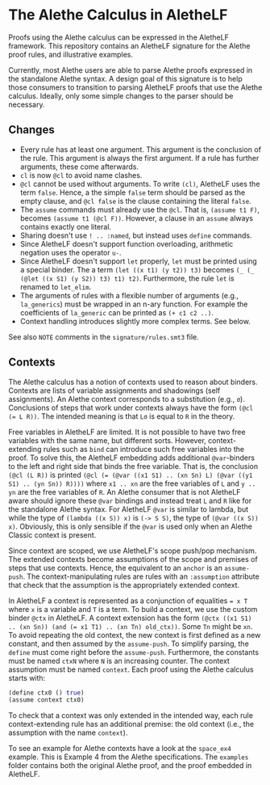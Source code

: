 # The Alethe Calculus in AletheLF

Proofs using the Alethe calculus can be expressed in the AletheLF
framework.  This repository contains an AletheLF signature for the Alethe
proof rules, and illustrative examples.

Currently, most Alethe users are able to parse Alethe proofs expressed
in the standalone Alethe syntax.  A design goal of this signature is to
help those consumers to transition to parsing AletheLF proofs that use
the Alethe calculus.  Ideally, only some simple changes to the parser
should be necessary.

## Changes

* Every rule has at least one argument.  This argument is the conclusion
  of the rule.  This argument is always the first argument. If a rule has
  further arguments, these come afterwards.
* `cl` is now `@cl` to avoid name clashes.
* `@cl` cannot be used without arguments.  To write `(cl)`, AletheLF
  uses the term `false`.  Hence, a the simple `false` term should be parsed
  as the empty clause, and `@cl false` is the clause containing the literal
  `false`.
* The `assume` commands must already use the `@cl`.  That is,
  `(assume t1 F)`, becomes `(assume t1 (@cl F))`.  However, a clause in an
  `assume` always contains exactly one literal.
* Sharing doesn't use `! .. :named`, but instead uses `define` commands.
* Since AletheLF doesn't support function overloading, arithmetic
  negation uses the operator `u-`.
* Since AletheLF doesn't support `let` properly, `let` must be printed
  using a special binder.  The a term `(let ((x t1) (y t2)) t3)`
  becomes `(_ (_ (@let ((x S1) (y S2)) t3) t1) t2)`.
  Furthermore, the rule `let` is renamed to `let_elim`.
* The arguments of rules with a flexible number of arguments (e.g.,
  `la_generics`) must be wrapped in an n-ary function.  For example the
  coefficients of `la_generic` can be printed as `(+ c1 c2 ..)`.
* Context handling introduces slightly more complex terms.  See below.

See also `NOTE` comments in the `signature/rules.smt3` file.

## Contexts

The Alethe calculus has a notion of contexts used to reason about
binders.  Contexts are lists of variable assignments and shadowings
(self assignments).  An Alethe context corresponds to a substitution
(e.g., `σ`).  Conclusions of steps that work under contexts always have
the form `(@cl (= L R))`. The intended meaning is that `Lσ` is equal to
`R` in the theory.

Free variables in AletheLF are limited.  It is not possible to have
two free variables with the same name, but different sorts.  However,
context-extending rules such as `bind` can introduce such free variables
into the proof.  To solve this, the AletheLF embedding adds additional
`@var`-binders to the left and right side that binds the free variable.
That is, the conclusion `(@cl (L R))` is printed
`(@cl (= (@var ((x1 S1) .. (xn Sn) L) (@var ((y1 S1) .. (yn Sn)) R))))`
where `x1 .. xn` are the free variables of `L` and `y .. yn` are the free
variables of `R`.  An Alethe consumer that is not AletheLF aware should
ignore these `@var` bindings and instead treat `L` and `R` like for the
standalone Alethe syntax. For AletheLF `@var` is similar to lambda,
but while the type of `(lambda ((x S)) x)` is `(-> S S)`, the type of
`(@var ((x S)) x)`.  Obviously, this is only sensible if the `@var`
is used only when an Alethe Classic context is present.

Since context are scoped, we use AletheLF's scope push/pop mechanism.
The extended contexts become assumptions of the scope and premises
of steps that use contexts.  Hence, the equivalent to an `anchor`
is an `assume-push`.  The context-manipulating rules are rules with
an `:assumption` attribute that check that the assumption is the
appropriately extended context.

In AletheLF a context is represented as a conjunction of equalities `= x
T` where `x` is a variable and `T` is a term.  To build a context, we use
the custom binder `@ctx` in AletheLF.  A context extension has the form
`(@ctx ((x1 S1) .. (xn Sn)) (and (= x1 T1) .. (xn Tn) old_ctx))`.
Some `Tn` might be `xn`.  To avoid repeating the old context, the new
context is first defined as a new constant, and then assumed by the
`assume-push`.  To simplify parsing, the `define` must come right before
the `assume-push`.  Furthermore, the constants must be named `ctxN` where
`N` is an increasing counter.  The context assumption must be named
`context`.  Each proof using the Alethe calculus starts with:
```clojure
(define ctx0 () true)
(assume context ctx0)
```

To check that a context was only extended in the
intended way, each rule context-extending rule has an additional premise:
the old context (i.e., the assumption with the name `context`).

To see an example for Alethe contexts have a look at the `space_ex4`
example.  This is Example 4 from the Alethe specifications.  The `examples`
folder contains both the original Alethe proof, and the proof embedded in
AletheLF.

